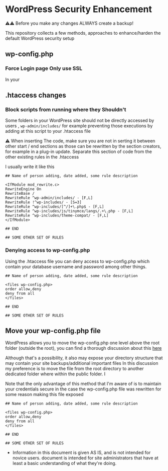 # WordPress Security Enhancement

:warning::warning: Before you make any changes ALWAYS create a backup!

This repository collects a few methods, approaches to enhance/harden the default WordPress security setup

## wp-config.php

### Force Login page Only use SSL

In your 


## .htaccess changes


### Block scripts from running where they Shouldn't

Some folders in your WordPress site should not be directly accessed by users , `wp-admin/includes/` for example
preventing those executions by adding at this script to your .htaccess file

:warning: When inserting The code, make sure you are not in serting it between other start / end sections as those can be rewritten by the section creators, for example in a plug-in update. Separate this section of code from the other existing rules in the .htaccess

I usually write it like this

```
## Name of person adding, date added, some rule description

<IfModule mod_rewrite.c>
RewriteEngine On
RewriteBase /
RewriteRule ^wp-admin/includes/ - [F,L]
RewriteRule !^wp-includes/ - [S=3]
RewriteRule ^wp-includes/[^/]+\.php$ - [F,L]
RewriteRule ^wp-includes/js/tinymce/langs/.+\.php - [F,L]
RewriteRule ^wp-includes/theme-compat/ - [F,L]
</IfModule>

## END

## SOME OTHER SET OF RULES

```

### Denying access to wp-config.php

Using the .htaccess file you can deny access to wp-config.php which contain your database username and password among other things.


```
## Name of person adding, date added, some rule description

<files wp-config.php>
order allow,deny
deny from all
</files>

## END

## SOME OTHER SET OF RULES

```


## Move your wp-config.php file

WordPress allows you to move the wp-config.php one level above the root folder (outside the root), you can find a thorough discussion about this [here](https://wordpress.stackexchange.com/questions/58391/is-moving-wp-config-outside-the-web-root-really-beneficial)

Although that's a possibility, it also may expose your directory structure that may contain your site backups/additional important files
In this discussion my preference is to move the file from the root directory to another dedicated folder where within the public folder. I

Note that the only advantage of this method that I'm aware of is to maintain your credentials secure in the case the wp-config.php file was rewritten for some reason
making this file exposed




```
## Name of person adding, date added, some rule description

<files wp-config.php>
order allow,deny
deny from all
</files>

## END

## SOME OTHER SET OF RULES

```








* Information in this document is given AS IS, and is not intended for novice users.
document is intended for site administrators that have at least a basic understanding of what they're doing.
